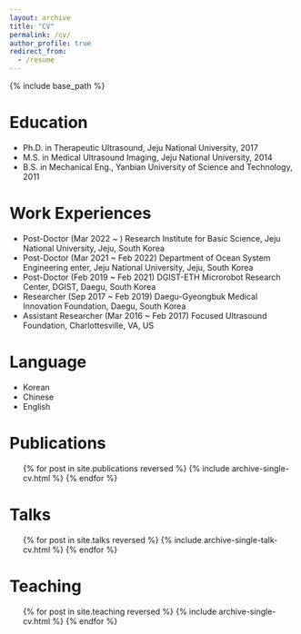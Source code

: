```yaml
---
layout: archive
title: "CV"
permalink: /cv/
author_profile: true
redirect_from:
  - /resume
---
```


{% include base_path %}

Education
======
* Ph.D. in Therapeutic Ultrasound, Jeju National University, 2017
* M.S. in Medical Ultrasound Imaging, Jeju National University, 2014
* B.S. in Mechanical Eng., Yanbian University of Science and Technology, 2011

Work Experiences
======
* Post-Doctor (Mar 2022 ~ )
  Research Institute for Basic Science, Jeju National University, Jeju, South Korea
* Post-Doctor (Mar 2021 ~ Feb 2022)
  Department of Ocean System Engineering enter, Jeju National University, Jeju, South Korea
* Post-Doctor (Feb 2019 ~ Feb 2021)
  DGIST-ETH Microrobot Research Center, DGIST, Daegu, South Korea
* Researcher (Sep 2017 ~ Feb 2019)
  Daegu-Gyeongbuk Medical Innovation Foundation, Daegu, South Korea 
* Assistant Researcher (Mar 2016 ~ Feb 2017)
  Focused Ultrasound Foundation, Charlottesville, VA, US
  
Language
======
* Korean
* Chinese
* English
  
Publications
======
  <ul>{% for post in site.publications reversed %}
    {% include archive-single-cv.html %}
  {% endfor %}</ul>
  
Talks
======
  <ul>{% for post in site.talks reversed %}
    {% include archive-single-talk-cv.html  %}
  {% endfor %}</ul>
  
Teaching
======
  <ul>{% for post in site.teaching reversed %}
    {% include archive-single-cv.html %}
  {% endfor %}</ul>
  

